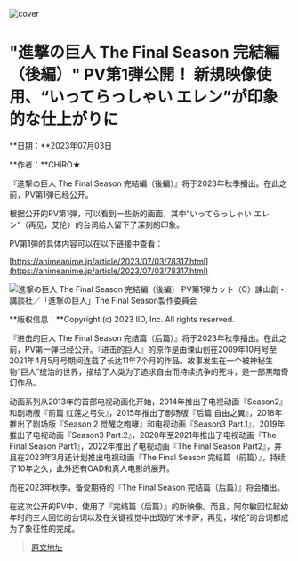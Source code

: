 ![cover](https://animeanime.jp/imgs/ogp_f/595759.jpg)

# "進撃の巨人 The Final Season 完結編（後編）" PV第1弾公開！ 新規映像使用、“いってらっしゃい エレン”が印象的な仕上がりに

**日期：**2023年07月03日

**作者：**CHiRO★

『進撃の巨人 The Final Season 完結編（後編）』将于2023年秋季播出。在此之前，PV第1弾已经公开。

根据公开的PV第1弾，可以看到一些新的画面，其中“いってらっしゃい エレン”（再见，艾伦）的台词给人留下了深刻的印象。

PV第1弾的具体内容可以在以下链接中查看：

[https://animeanime.jp/article/2023/07/03/78317.html](https://animeanime.jp/article/2023/07/03/78317.html)

![進撃の巨人 The Final Season 完結編（後編） PV第1弾カット（C）諫山創・講談社／「進撃の巨人」The Final Season製作委員会](https://animeanime.jp/imgs/ogp_f/595759.jpg)

**版权信息：**Copyright (c) 2023 IID, Inc. All rights reserved.

『进击的巨人 The Final Season 完结篇（后篇）』将于2023年秋季播出。在此之前，PV第一弹已经公开。『进击的巨人』的原作是由谏山创在2009年10月号至2021年4月5月号期间连载了长达11年7个月的作品。故事发生在一个被神秘生物“巨人”统治的世界，描绘了人类为了追求自由而持续抗争的死斗，是一部黑暗奇幻作品。

动画系列从2013年的首部电视动画化开始，2014年推出了电视动画『Season2』和剧场版『前篇 红莲之弓矢』，2015年推出了剧场版『后篇 自由之翼』，2018年推出了剧场版『Season 2 觉醒之咆哮』和电视动画『Season3 Part.1』，2019年推出了电视动画『Season3 Part.2』，2020年至2021年推出了电视动画『The Final Season Part1』，2022年推出了电视动画『The Final Season Part2』，并且在2023年3月还计划推出电视动画『The Final Season 完结篇（前篇）』，持续了10年之久，此外还有OAD和真人电影的展开。

而在2023年秋季，备受期待的『The Final Season 完结篇（后篇）』将会播出。

在这次公开的PV中，使用了『完结篇（后篇）』的新映像。而且，阿尔敏回忆起幼年时的三人回忆的台词以及在关键视觉中出现的“米卡萨，再见，埃伦”的台词都成为了象征性的完成。

>[原文地址](https://animeanime.jp/article/2023/07/03/78317.html)  